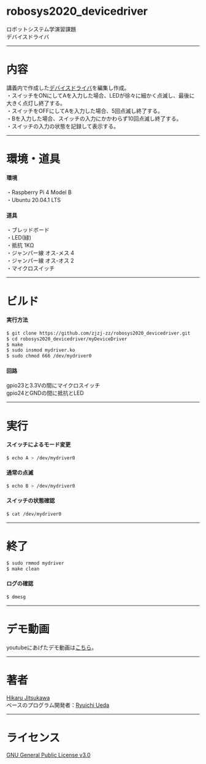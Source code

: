 # robosys2020_devicedriver

ロボットシステム学演習課題  
デバイスドライバ  

---

# 内容

講義内で作成した[デバイスドライバ](https://github.com/ryuichiueda/robosys_device_drivers/blob/master/myled.c)を編集し作成。  
・スイッチをONにしてAを入力した場合、LEDが徐々に細かく点滅し、最後に大きく点灯し終了する。  
・スイッチをOFFにしてAを入力した場合、5回点滅し終了する。  
・Bを入力した場合、スイッチの入力にかかわらず10回点滅し終了する。  
・スイッチの入力の状態を記録して表示する。  

---

# 環境・道具

#### 環境
・Raspberry Pi 4 Model B  
・Ubuntu 20.04.1 LTS  
#### 道具
・ブレッドボード  
・LED(緑)  
・抵抗 1KΩ  
・ジャンパー線 オス-メス 4  
・ジャンパー線 オス-オス 2  
・マイクロスイッチ  

---

# ビルド

#### 実行方法
```sh
$ git clone https://github.com/zjzj-zz/robosys2020_devicedriver.git
$ cd robosys2020_devicedriver/myDeviceDriver
$ make
$ sudo insmod mydriver.ko
$ sudo chmod 666 /dev/mydriver0
```
#### 回路
gpio23と3.3Vの間にマイクロスイッチ  
gpio24とGNDの間に抵抗とLED  

---

# 実行

#### スイッチによるモード変更

```sh
$ echo A > /dev/mydriver0
```

#### 通常の点滅

```sh
$ echo B > /dev/mydriver0
```

#### スイッチの状態確認

```sh
$ cat /dev/mydriver0
```

---

# 終了

```sh
$ sudo rmmod mydriver
$ make clean
```
#### ログの確認
```sh
$ dmesg
```

---

# デモ動画

youtubeにあげたデモ動画は[こちら](https://youtu.be/zEzk37fNaZQ)。

---

# 著者

[Hikaru Jitsukawa](https://github.com/zjzj-zz)  
ベースのプログラム開発者：[Ryuichi Ueda](https://github.com/ryuichiueda)  

---
# ライセンス
[GNU General Public License v3.0](https://github.com/zjzj-zz/robosys2020_devicedriver/blob/main/COPYING)  

